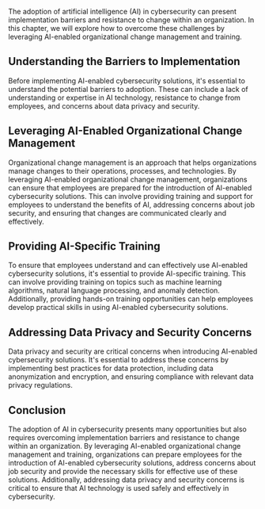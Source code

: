 
The adoption of artificial intelligence (AI) in cybersecurity can present implementation barriers and resistance to change within an organization. In this chapter, we will explore how to overcome these challenges by leveraging AI-enabled organizational change management and training.

Understanding the Barriers to Implementation
--------------------------------------------

Before implementing AI-enabled cybersecurity solutions, it's essential to understand the potential barriers to adoption. These can include a lack of understanding or expertise in AI technology, resistance to change from employees, and concerns about data privacy and security.

Leveraging AI-Enabled Organizational Change Management
------------------------------------------------------

Organizational change management is an approach that helps organizations manage changes to their operations, processes, and technologies. By leveraging AI-enabled organizational change management, organizations can ensure that employees are prepared for the introduction of AI-enabled cybersecurity solutions. This can involve providing training and support for employees to understand the benefits of AI, addressing concerns about job security, and ensuring that changes are communicated clearly and effectively.

Providing AI-Specific Training
------------------------------

To ensure that employees understand and can effectively use AI-enabled cybersecurity solutions, it's essential to provide AI-specific training. This can involve providing training on topics such as machine learning algorithms, natural language processing, and anomaly detection. Additionally, providing hands-on training opportunities can help employees develop practical skills in using AI-enabled cybersecurity solutions.

Addressing Data Privacy and Security Concerns
---------------------------------------------

Data privacy and security are critical concerns when introducing AI-enabled cybersecurity solutions. It's essential to address these concerns by implementing best practices for data protection, including data anonymization and encryption, and ensuring compliance with relevant data privacy regulations.

Conclusion
----------

The adoption of AI in cybersecurity presents many opportunities but also requires overcoming implementation barriers and resistance to change within an organization. By leveraging AI-enabled organizational change management and training, organizations can prepare employees for the introduction of AI-enabled cybersecurity solutions, address concerns about job security and provide the necessary skills for effective use of these solutions. Additionally, addressing data privacy and security concerns is critical to ensure that AI technology is used safely and effectively in cybersecurity.
